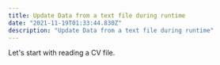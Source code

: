 ```yaml
---
title: Update Data from a text file during runtime
date: "2021-11-19T01:33:44.830Z"
description: "Update Data from a text file during runtime"
---
```


Let's start with reading a CV file.
